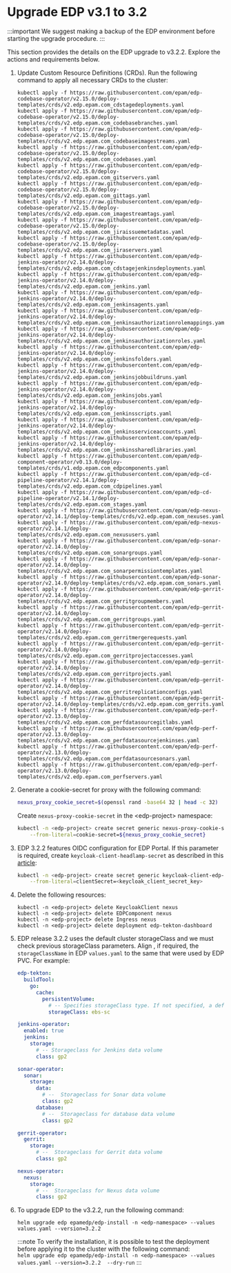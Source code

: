 # Upgrade EDP v3.1 to 3.2

  :::important
    We suggest making a backup of the EDP environment before starting the upgrade procedure.
  :::

This section provides the details on the EDP upgrade to v3.2.2. Explore the actions and requirements below.

1. Update Custom Resource Definitions (CRDs). Run the following command to apply all necessary CRDs to the cluster:

    ```
    kubectl apply -f https://raw.githubusercontent.com/epam/edp-codebase-operator/v2.15.0/deploy-templates/crds/v2.edp.epam.com_cdstagedeployments.yaml
    kubectl apply -f https://raw.githubusercontent.com/epam/edp-codebase-operator/v2.15.0/deploy-templates/crds/v2.edp.epam.com_codebasebranches.yaml
    kubectl apply -f https://raw.githubusercontent.com/epam/edp-codebase-operator/v2.15.0/deploy-templates/crds/v2.edp.epam.com_codebaseimagestreams.yaml
    kubectl apply -f https://raw.githubusercontent.com/epam/edp-codebase-operator/v2.15.0/deploy-templates/crds/v2.edp.epam.com_codebases.yaml
    kubectl apply -f https://raw.githubusercontent.com/epam/edp-codebase-operator/v2.15.0/deploy-templates/crds/v2.edp.epam.com_gitservers.yaml
    kubectl apply -f https://raw.githubusercontent.com/epam/edp-codebase-operator/v2.15.0/deploy-templates/crds/v2.edp.epam.com_gittags.yaml
    kubectl apply -f https://raw.githubusercontent.com/epam/edp-codebase-operator/v2.15.0/deploy-templates/crds/v2.edp.epam.com_imagestreamtags.yaml
    kubectl apply -f https://raw.githubusercontent.com/epam/edp-codebase-operator/v2.15.0/deploy-templates/crds/v2.edp.epam.com_jiraissuemetadatas.yaml
    kubectl apply -f https://raw.githubusercontent.com/epam/edp-codebase-operator/v2.15.0/deploy-templates/crds/v2.edp.epam.com_jiraservers.yaml
    kubectl apply -f https://raw.githubusercontent.com/epam/edp-jenkins-operator/v2.14.0/deploy-templates/crds/v2.edp.epam.com_cdstagejenkinsdeployments.yaml
    kubectl apply -f https://raw.githubusercontent.com/epam/edp-jenkins-operator/v2.14.0/deploy-templates/crds/v2.edp.epam.com_jenkins.yaml
    kubectl apply -f https://raw.githubusercontent.com/epam/edp-jenkins-operator/v2.14.0/deploy-templates/crds/v2.edp.epam.com_jenkinsagents.yaml
    kubectl apply -f https://raw.githubusercontent.com/epam/edp-jenkins-operator/v2.14.0/deploy-templates/crds/v2.edp.epam.com_jenkinsauthorizationrolemappings.yaml
    kubectl apply -f https://raw.githubusercontent.com/epam/edp-jenkins-operator/v2.14.0/deploy-templates/crds/v2.edp.epam.com_jenkinsauthorizationroles.yaml
    kubectl apply -f https://raw.githubusercontent.com/epam/edp-jenkins-operator/v2.14.0/deploy-templates/crds/v2.edp.epam.com_jenkinsfolders.yaml
    kubectl apply -f https://raw.githubusercontent.com/epam/edp-jenkins-operator/v2.14.0/deploy-templates/crds/v2.edp.epam.com_jenkinsjobbuildruns.yaml
    kubectl apply -f https://raw.githubusercontent.com/epam/edp-jenkins-operator/v2.14.0/deploy-templates/crds/v2.edp.epam.com_jenkinsjobs.yaml
    kubectl apply -f https://raw.githubusercontent.com/epam/edp-jenkins-operator/v2.14.0/deploy-templates/crds/v2.edp.epam.com_jenkinsscripts.yaml
    kubectl apply -f https://raw.githubusercontent.com/epam/edp-jenkins-operator/v2.14.0/deploy-templates/crds/v2.edp.epam.com_jenkinsserviceaccounts.yaml
    kubectl apply -f https://raw.githubusercontent.com/epam/edp-jenkins-operator/v2.14.0/deploy-templates/crds/v2.edp.epam.com_jenkinssharedlibraries.yaml
    kubectl apply -f https://raw.githubusercontent.com/epam/edp-component-operator/v0.13.0/deploy-templates/crds/v1.edp.epam.com_edpcomponents.yaml
    kubectl apply -f https://raw.githubusercontent.com/epam/edp-cd-pipeline-operator/v2.14.1/deploy-templates/crds/v2.edp.epam.com_cdpipelines.yaml
    kubectl apply -f https://raw.githubusercontent.com/epam/edp-cd-pipeline-operator/v2.14.1/deploy-templates/crds/v2.edp.epam.com_stages.yaml
    kubectl apply -f https://raw.githubusercontent.com/epam/edp-nexus-operator/v2.14.1/deploy-templates/crds/v2.edp.epam.com_nexuses.yaml
    kubectl apply -f https://raw.githubusercontent.com/epam/edp-nexus-operator/v2.14.1/deploy-templates/crds/v2.edp.epam.com_nexususers.yaml
    kubectl apply -f https://raw.githubusercontent.com/epam/edp-sonar-operator/v2.14.0/deploy-templates/crds/v2.edp.epam.com_sonargroups.yaml
    kubectl apply -f https://raw.githubusercontent.com/epam/edp-sonar-operator/v2.14.0/deploy-templates/crds/v2.edp.epam.com_sonarpermissiontemplates.yaml
    kubectl apply -f https://raw.githubusercontent.com/epam/edp-sonar-operator/v2.14.0/deploy-templates/crds/v2.edp.epam.com_sonars.yaml
    kubectl apply -f https://raw.githubusercontent.com/epam/edp-gerrit-operator/v2.14.0/deploy-templates/crds/v2.edp.epam.com_gerritgroupmembers.yaml
    kubectl apply -f https://raw.githubusercontent.com/epam/edp-gerrit-operator/v2.14.0/deploy-templates/crds/v2.edp.epam.com_gerritgroups.yaml
    kubectl apply -f https://raw.githubusercontent.com/epam/edp-gerrit-operator/v2.14.0/deploy-templates/crds/v2.edp.epam.com_gerritmergerequests.yaml
    kubectl apply -f https://raw.githubusercontent.com/epam/edp-gerrit-operator/v2.14.0/deploy-templates/crds/v2.edp.epam.com_gerritprojectaccesses.yaml
    kubectl apply -f https://raw.githubusercontent.com/epam/edp-gerrit-operator/v2.14.0/deploy-templates/crds/v2.edp.epam.com_gerritprojects.yaml
    kubectl apply -f https://raw.githubusercontent.com/epam/edp-gerrit-operator/v2.14.0/deploy-templates/crds/v2.edp.epam.com_gerritreplicationconfigs.yaml
    kubectl apply -f https://raw.githubusercontent.com/epam/edp-gerrit-operator/v2.14.0/deploy-templates/crds/v2.edp.epam.com_gerrits.yaml
    kubectl apply -f https://raw.githubusercontent.com/epam/edp-perf-operator/v2.13.0/deploy-templates/crds/v2.edp.epam.com_perfdatasourcegitlabs.yaml
    kubectl apply -f https://raw.githubusercontent.com/epam/edp-perf-operator/v2.13.0/deploy-templates/crds/v2.edp.epam.com_perfdatasourcejenkinses.yaml
    kubectl apply -f https://raw.githubusercontent.com/epam/edp-perf-operator/v2.13.0/deploy-templates/crds/v2.edp.epam.com_perfdatasourcesonars.yaml
    kubectl apply -f https://raw.githubusercontent.com/epam/edp-perf-operator/v2.13.0/deploy-templates/crds/v2.edp.epam.com_perfservers.yaml
    ```

2. Generate a cookie-secret for proxy with the following command:

    ```bash
    nexus_proxy_cookie_secret=$(openssl rand -base64 32 | head -c 32)
    ```

    Create `nexus-proxy-cookie-secret` in the \<edp-project\> namespace:

    ```bash
    kubectl -n <edp-project> create secret generic nexus-proxy-cookie-secret \
        --from-literal=cookie-secret=${nexus_proxy_cookie_secret}
    ```

4. EDP 3.2.2 features OIDC configuration for EDP Portal. If this parameter is required, create `keycloak-client-headlamp-secret` as described in this [article](auth/ui-portal-oidc.md):

    ```bash
    kubectl -n <edp-project> create secret generic keycloak-client-edp-portal-secret \
        --from-literal=clientSecret=<keycloak_client_secret_key>
    ```

5. Delete the following resources:

    ```
    kubectl -n <edp-project> delete KeycloakClient nexus
    kubectl -n <edp-project> delete EDPComponent nexus
    kubectl -n <edp-project> delete Ingress nexus
    kubectl -n <edp-project> delete deployment edp-tekton-dashboard
    ```

6. EDP release 3.2.2 uses the default cluster storageClass and we must check previous storageClass parameters. Align , if required, the `storageClassName` in EDP `values.yaml` to the same that were used by EDP PVC. For example:

    ```yaml
    edp-tekton:
      buildTool:
        go:
          cache:
            persistentVolume:
              # -- Specifies storageClass type. If not specified, a default storageClass for go-cache volume is used
              storageClass: ebs-sc

    jenkins-operator:
      enabled: true
      jenkins:
        storage:
          # -- Storageclass for Jenkins data volume
          class: gp2

    sonar-operator:
      sonar:
        storage:
          data:
            # --  Storageclass for Sonar data volume
            class: gp2
          database:
            # --  Storageclass for database data volume
            class: gp2

    gerrit-operator:
      gerrit:
        storage:
          # --  Storageclass for Gerrit data volume
          class: gp2

    nexus-operator:
      nexus:
        storage:
          # --  Storageclass for Nexus data volume
          class: gp2
    ```

7. To upgrade EDP to the v3.2.2, run the following command:

    ```
    helm upgrade edp epamedp/edp-install -n <edp-namespace> --values values.yaml --version=3.2.2
    ```

    :::note
        To verify the installation, it is possible to test the deployment before applying it to the cluster with the following command:<br />
        `helm upgrade edp epamedp/edp-install -n <edp-namespace> --values values.yaml --version=3.2.2  --dry-run`
    :::
